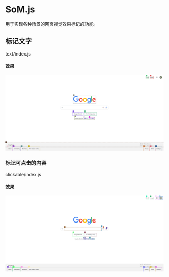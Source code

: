 # SoM.js
用于实现各种场景的网页视觉效果标记的功能。

## 标记文字

text/index.js

#### 效果

![](./assets/text.png)

### 

### 标记可点击的内容

clickable/index.js

#### 效果

![](./assets/clickable.png)
